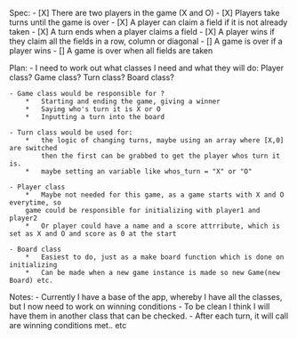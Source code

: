 Spec:
    - [X] There are two players in the game (X and O)
    - [X] Players take turns until the game is over
    - [X] A player can claim a field if it is not already taken
    - [X] A turn ends when a player claims a field
    - [X] A player wins if they claim all the fields in a row, column or diagonal
    - [] A game is over if a player wins
    - [] A game is over when all fields are taken

Plan:
    - I need to work out what classes I need and what they will do:
        Player class?
        Game class?
        Turn class?
        Board class?

    - Game class would be responsible for ?
        *   Starting and ending the game, giving a winner
        *   Saying who's turn it is X or O
        *   Inputting a turn into the board
    
    - Turn class would be used for:
        *   the logic of changing turns, maybe using an array where [X,0] are switched
            then the first can be grabbed to get the player whos turn it is.
        *   maybe setting an variable like whos_turn = "X" or "O"

    - Player class
        *   Maybe not needed for this game, as a game starts with X and O everytime, so
        game could be responsible for initializing with player1 and player2
        *   Or player could have a name and a score attrribute, which is set as X and O and score as 0 at the start

    - Board class
        *   Easiest to do, just as a make board function which is done on initializing
        *   Can be made when a new game instance is made so new Game(new Board) etc.


Notes:
    - Currently I have a base of the app, whereby I have all the classes, but I now need to work on winning conditions
    - To be clean I think I will have them in another class that can be checked.
    - After each turn, it will call are winning conditions met.. etc
